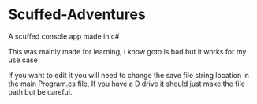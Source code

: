 # Scuffed-Adventures
A scuffed console app made in c#

This was mainly made for learning, I know goto is bad but it works for my use case

If you want to edit it you will need to change the save file string location in the main Program.cs file, If you have a D drive it should just make the file path but be careful.


